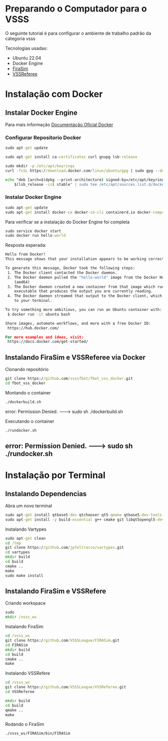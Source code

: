 # Preparando o Computador para o VSSS
O seguinte tutorial é para configurar o ambiente de trabalho padrão da categoria vsss

Tecnologias usadas:
 - Ubuntu 22.04
 - Docker Engine
 - [FiraSim](https://github.com/VSSSLeague/FIRASim)
 - [VSSReferee](https://github.com/VSSSLeague/VSSReferee)

# Instalação com Docker

## Instalar Docker Engine
Para mais informação [Documentação Oficial Docker](https://docs.docker.com/engine/install/ubuntu/)

### Configurar Repositorio Docker
```bat
sudo apt-get update
```

```bat
sudo apt-get install ca-certificates curl gnupg lsb-release
```

```bat
sudo mkdir -p /etc/apt/keyrings
curl -fsSL https://download.docker.com/linux/ubuntu/gpg | sudo gpg --dearmor -o /etc/apt/keyrings/docker.gpg
```

```bat
echo "deb [arch=$(dpkg --print-architecture) signed-by=/etc/apt/keyrings/docker.gpg] https://download.docker.com/linux/ubuntu \
    $(lsb_release -cs) stable" | sudo tee /etc/apt/sources.list.d/docker.list > /dev/null
```

### Instalar Docker Engine

```bat
sudo apt-get update
sudo apt-get install docker-ce docker-ce-cli containerd.io docker-compose-plugin
```

Para verificar se a instalação do Docker Engine foi completa

```bat
sudo service docker start
sudo docker run hello-world
```

Resposta esperada:

```bat
Hello from Docker!
This message shows that your installation appears to be working correctly.

To generate this message, Docker took the following steps:
 1. The Docker client contacted the Docker daemon.
 2. The Docker daemon pulled the "hello-world" image from the Docker Hub.
    (amd64)
 3. The Docker daemon created a new container from that image which runs the
    executable that produces the output you are currently reading.
 4. The Docker daemon streamed that output to the Docker client, which sent it
    to your terminal.

To try something more ambitious, you can run an Ubuntu container with:
 $ docker run -it ubuntu bash

Share images, automate workflows, and more with a free Docker ID:
 https://hub.docker.com/

For more examples and ideas, visit:
 https://docs.docker.com/get-started/

```
## Instalando FiraSim e VSSReferee via Docker

Clonando repositório 

```bat
git clone https://github.com/vsssfbot/fbot_vss_docker.git
cd fbot_vss_docker
```

Montando o container

```bat
./dockerbuild.sh
```
error: Permission Denied. ---> sudo sh ./dockerbuild.sh


Executando o container

```bat
./rundocker.sh
```
error: Permission Denied. ---> sudo sh ./rundocker.sh
---

# Instalação por Terminal

## Instalando Dependencias

Abra um novo terminal 

```bat
sudo apt-get install qtbase5-dev qtchooser qt5-qmake qtbase5-dev-tools
sudo apt-get install -y build-essential g++ cmake git libqt5opengl5-dev libgl1-mesa-dev libglu1-mesa-dev libprotobuf-dev protobuf-compiler libode-dev libboost-dev
```

Instalando Vartypes

```bat
sudo apt-get clean
cd /tmp
git clone https://github.com/jpfeltracco/vartypes.git
cd vartypes
mkdir build
cd build
cmake ..
make 
sudo make install
```
## Instalando FiraSim e VSSRefere

Criando workspace

```bat
sudo
mkdir /vsss_ws
```

Instalando FiraSim

```bat
cd /vsss_ws
git clone https://github.com/VSSSLeague/FIRASim.git
cd FIRASim
mkdir build
cd build
cmake ..
make
```

Instalando VSSRefere
```bat
cd /vsss_ws
git clone https://github.com/VSSSLeague/VSSReferee.git
cd VSSReferee

mkdir build
cd build
qmake .. 
make
```

Rodando o FiraSim
```bat
./vsss_ws/FIRASim/bin/FIRASim
```
